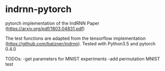 # indrnn-pytorch
pytorch implementation of the IndRNN Paper (https://arxiv.org/pdf/1803.04831.pdf)

The test functions are adapted from the tensorflow implementation (https://github.com/batzner/indrnn).
Tested with Python3.5 and pytorch 0.4.0

TODOs:
-get parameters for MNIST experiments
-add permutation MNIST test
